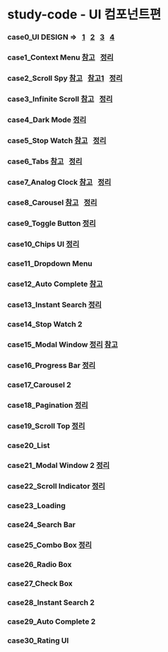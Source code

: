 # study-code - UI 컴포넌트편
### case0_UI DESIGN => &nbsp; <a href='https://react.semantic-ui.com/augmentation'>1</a> &nbsp; <a href='https://react-bootstrap.github.io/components/alerts/'>2</a> &nbsp; <a href='https://material-ui.com/getting-started/installation/'>3</a> &nbsp; <a href='https://ant.design/components/overview/'>4</a>
### case1_Context Menu <a href='https://github.com/mannue/study/tree/css/fastCampus/secretCode/case1_context_menu'>참고</a> &nbsp; <a href='https://github.com/hyo814/study-code/blob/main/secret/ContextMenu.md'>정리</a>
### case2_Scroll Spy <a href='https://github.com/mannue/study/blob/css/fastCampus/secretCode/case2_scroll_spy/memo.md'>참고</a> &nbsp; <a href='https://codesandbox.io/s/github/leighhalliday/demo-infinite-scroll/tree/master/?file=/src/WithContext.js'>참고1</a> &nbsp; <a href="https://github.com/hyo814/study-code/blob/main/secret/ScrollSpy.md">정리</a>
### case3_Infinite Scroll <a href='https://github.com/mannue/study/blob/css/fastCampus/secretCode/case3_InfiniteScroll/memo.md'>참고</a> &nbsp; <a href="https://github.com/hyo814/study-code/blob/main/secret/InfinityScroll.md">정리</a>
### case4_Dark Mode <a href='https://github.com/hyo814/study-code/blob/main/secret/Darkmode.md'>정리</a>
### case5_Stop Watch <a href='https://www.notion.so/case-5-02a54e58c9894ca6ac576282853cde1d'>참고</a> &nbsp; <a href="https://github.com/hyo814/study-code/blob/main/secret/StopWatch.md">정리</a>
### case6_Tabs <a href='https://www.notion.so/Case6-Tabs-5662b3ab5ce54aacb96a0172097ef2c0'>참고</a> &nbsp; <a href="https://github.com/hyo814/study-code/blob/main/secret/Tab.md">정리</a>
### case7_Analog Clock <a href="https://github.com/mannue/study/blob/css/fastCampus/secretCode/case7_analog_clock/memo.md">참고</a> &nbsp;  <a href='https://github.com/hyo814/study-code/blob/main/secret/Analog_Clock.md'>정리</a>
### case8_Carousel <a href="https://github.com/hsw0905/study/tree/main/javascript/carousel">참고</a> &nbsp; <a href="https://github.com/hyo814/study-code/blob/main/secret/Carousel.md">정리</a>
### case9_Toggle Button <a href='https://github.com/hyo814/study-code/blob/main/secret/Togglebutton.md'>정리</a>
### case10_Chips UI <a href="https://github.com/hyo814/study-code/blob/main/secret/Chips_UI.md">정리</a>
### case11_Dropdown Menu
### case12_Auto Complete <a href='https://github.com/mannue/study/blob/css/fastCampus/secretCode/case12_auto_complete/memo.md'>참고</a>
### case13_Instant Search <a href='https://github.com/hyo814/study-code/edit/main/secret/Instant_Search.md'>정리</a>
### case14_Stop Watch 2
### case15_Modal Window <a href='https://github.com/hyo814/study-code/blob/main/secret/Modal.md'>정리</a>&nbsp;<a href="https://github.com/mannue/study/blob/css/fastCampus/secretCode/case15_modal_window/memo.md">참고</a>
### case16_Progress Bar <a href='https://github.com/hyo814/study-code/blob/main/secret/ProgressBar.md'>정리</a>
### case17_Carousel 2
### case18_Pagination <a href='https://github.com/hyo814/study-code/blob/main/secret/Pagination.md'>정리</a>
### case19_Scroll Top <a href='https://github.com/hyo814/study-code/blob/main/secret/Scrolltop.md'>정리</a>
### case20_List
### case21_Modal Window 2 <a href='https://github.com/hyo814/study-code/blob/main/secret/Modal2.md'>정리</a>
### case22_Scroll Indicator <a href='https://github.com/hyo814/study-code/blob/main/secret/ScrollIndicator.md'>정리</a>
### case23_Loading
### case24_Search Bar
### case25_Combo Box <a href="https://github.com/hyo814/study-code/blob/main/secret/ComboBox.md">정리</a>
### case26_Radio Box
### case27_Check Box
### case28_Instant Search 2
### case29_Auto Complete 2
### case30_Rating UI
